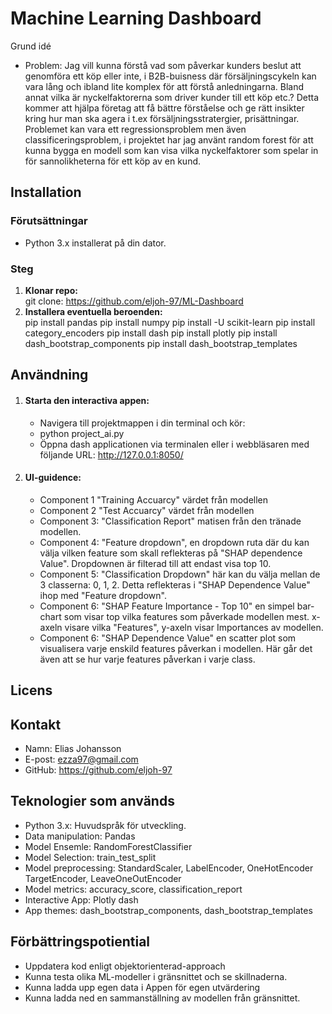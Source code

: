 # Machine Learning Dashboard
Grund idé
* Problem: Jag vill kunna förstå vad som påverkar kunders beslut att genomföra ett köp eller inte, i B2B-buisness där försäljningscykeln kan vara lång och ibland lite komplex för att förstå anledningarna. Bland annat vilka är nyckelfaktorerna som driver kunder till ett köp etc.? Detta kommer att hjälpa företag att få bättre förståelse och ge rätt insikter kring hur man ska agera i t.ex försäljningsstratergier, prisättningar. Problemet kan vara ett regressionsproblem men även classificeringsproblem, i projektet har jag använt random forest för att kunna bygga en modell som kan visa vilka nyckelfaktorer som spelar in för sannolikheterna för ett köp av en kund. 


## Installation
### Förutsättningar
* Python 3.x installerat på din dator.

### Steg
1. **Klonar repo:**  
    git clone: https://github.com/eljoh-97/ML-Dashboard
2. **Installera eventuella beroenden:**  
    pip install pandas
    pip install numpy
    pip install -U scikit-learn
    pip install category_encoders
    pip install dash
    pip install plotly
    pip install dash_bootstrap_components
    pip install dash_bootstrap_templates   

## Användning
1. #### Starta den interactiva appen:
   * Navigera till projektmappen i din terminal och kör:
   * python project_ai.py
   * Öppna dash applicationen via terminalen eller i webbläsaren med följande URL: http://127.0.0.1:8050/

2. #### UI-guidence:
    * Component 1 "Training Accuarcy" värdet från modellen
    * Component 2 "Test Accuarcy" värdet från modellen
    * Component 3: "Classification Report" matisen från den tränade modellen.
    * Component 4: "Feature dropdown", en dropdown ruta där du kan välja vilken feature som skall reflekteras på "SHAP dependence Value". Dropdownen är filterad till att endast visa top 10.
    * Component 5: "Classification Dropdown" här kan du välja mellan de 3 classerna: 0, 1, 2. Detta reflekteras i "SHAP Dependence Value" ihop med "Feature dropdown".
    * Component 6: "SHAP Feature Importance - Top 10" en simpel bar-chart som visar top vilka features som påverkade modellen mest. x-axeln visare vilka "Features", y-axeln visar Importances av modellen.
    * Component 6: "SHAP Dependence Value" en scatter plot som visualisera varje enskild features påverkan i modellen. Här går det även att se hur varje features påverkan i varje class.

## Licens

## Kontakt
* Namn: Elias Johansson
* E-post: ezza97@gmail.com
* GitHub: https://github.com/eljoh-97

## Teknologier som används
* Python 3.x: Huvudspråk för utveckling.
* Data manipulation: Pandas
* Model Ensemle: RandomForestClassifier
* Model Selection: train_test_split
* Model preprocessing: StandardScaler, LabelEncoder, OneHotEncoder TargetEncoder, LeaveOneOutEncoder
* Model metrics: accuracy_score, classification_report
* Interactive App: Plotly dash
* App themes: dash_bootstrap_components, dash_bootstrap_templates

## Förbättringspotiential
* Uppdatera kod enligt objektorienterad-approach
* Kunna testa olika ML-modeller i gränsnittet och se skillnaderna. 
* Kunna ladda upp egen data i Appen för egen utvärdering
* Kunna ladda ned en sammanställning av modellen från gränsnittet.  
